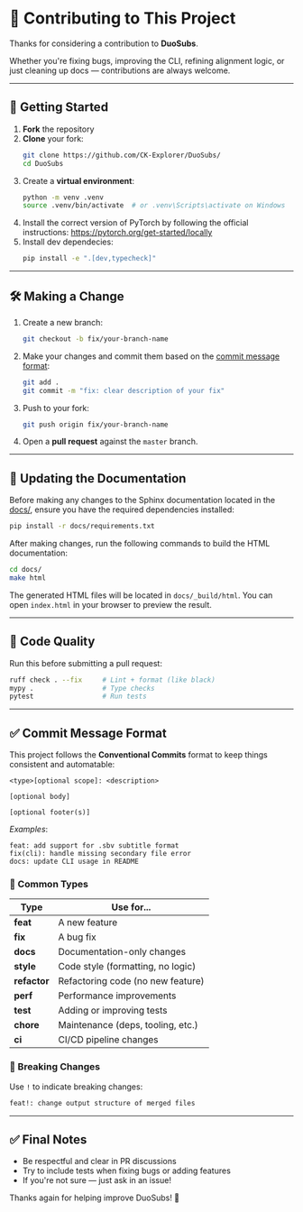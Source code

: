 # 🤝 Contributing to This Project

Thanks for considering a contribution to **DuoSubs**.

Whether you're fixing bugs, improving the CLI, refining alignment logic, or just cleaning up docs — contributions are always welcome.

---

## 🚀 Getting Started

1. **Fork** the repository
2. **Clone** your fork:
   ```bash
   git clone https://github.com/CK-Explorer/DuoSubs/
   cd DuoSubs
   ```
3. Create a **virtual environment**:
    ```bash
    python -m venv .venv
    source .venv/bin/activate  # or .venv\Scripts\activate on Windows
    ```
4. Install the correct version of PyTorch by following the official instructions: 
https://pytorch.org/get-started/locally
5. Install dev dependecies:
    ```bash
    pip install -e ".[dev,typecheck]"
    ```
---

## 🛠️ Making a Change

1. Create a new branch:

    ```bash
    git checkout -b fix/your-branch-name
    ```

2. Make your changes and commit them based on the [commit message format](#-commit-message-format):

    ```bash
    git add .
    git commit -m "fix: clear description of your fix"
    ```

3. Push to your fork:

    ```bash
    git push origin fix/your-branch-name
    ```

4. Open a **pull request** against the `master` branch.

---

## 🧾 Updating the Documentation

Before making any changes to the Sphinx documentation located in the [docs/](/docs/), 
ensure you have the required dependencies installed:

```bash
pip install -r docs/requirements.txt
```

After making changes, run the following commands to build the HTML documentation:

```bash
cd docs/
make html
```

The generated HTML files will be located in ``docs/_build/html``. You can open 
``index.html`` in your browser to preview the result.

---

## 🧹 Code Quality

Run this before submitting a pull request:

```bash
ruff check . --fix     # Lint + format (like black)
mypy .                 # Type checks
pytest                 # Run tests
```

---

## ✅ Commit Message Format

This project follows the **Conventional Commits** format to keep things consistent and automatable:

```text
<type>[optional scope]: <description>

[optional body]

[optional footer(s)]
```

*Examples*:
```text
feat: add support for .sbv subtitle format
fix(cli): handle missing secondary file error
docs: update CLI usage in README
```

### 🔑 Common Types

| Type        | Use for...                         |
|-------------|-------------------------------------|
| **feat**    | A new feature                       |
| **fix**     | A bug fix                           |
| **docs**    | Documentation-only changes          |
| **style**   | Code style (formatting, no logic)   |
| **refactor**| Refactoring code (no new feature)   |
| **perf**    | Performance improvements            |
| **test**    | Adding or improving tests           |
| **chore**   | Maintenance (deps, tooling, etc.)   |
| **ci**      | CI/CD pipeline changes              |

### 🚨 Breaking Changes

Use `!` to indicate breaking changes:
```bash
feat!: change output structure of merged files
```

---

## ✅ Final Notes

- Be respectful and clear in PR discussions
- Try to include tests when fixing bugs or adding features
- If you're not sure — just ask in an issue!

Thanks again for helping improve DuoSubs! 🙌

